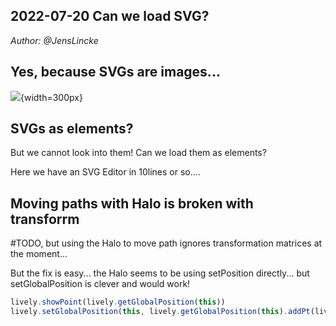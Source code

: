 ## 2022-07-20 Can we load SVG?
*Author: @JensLincke*

## Yes, because SVGs are images...

![](https://svgshare.com/i/jJg.svg){width=300px}



## SVGs as elements?

But we cannot look into them! Can we load them as elements?

Here we have an SVG Editor in 10lines or so....


<script>

var url = lively4url + "/doc/journal/2022-07-20.md/coala.svg" 
var content = <div></div>
var result = <div>
<button click={
async () => {
content.innerHTML = await lively.files.loadFile(url)
}
}>load</button>
<button click={
() => {

var data = content.innerHTML
lively.files.saveFile(url, data)
}
}>save</button>

{content}</div>


result
</script>

## Moving paths with Halo is broken with transforrm

 #TODO, but using the Halo to move path ignores transformation matrices at the moment...

But the fix is easy... the Halo seems to be using setPosition directly... but setGlobalPosition is clever and would work!

```javascript
lively.showPoint(lively.getGlobalPosition(this))
lively.setGlobalPosition(this, lively.getGlobalPosition(this).addPt(lively.pt(0,10)))
```

